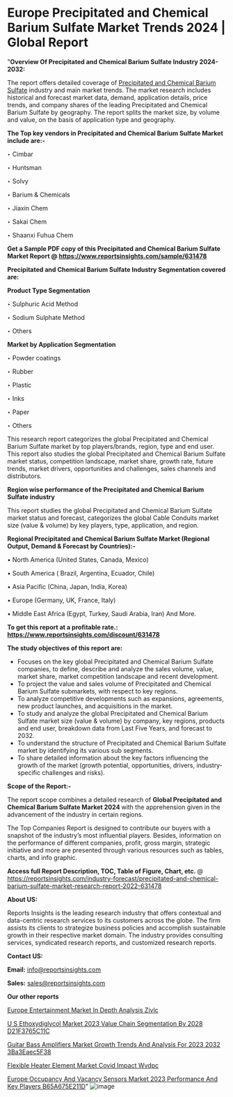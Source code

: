 # Europe Precipitated and Chemical Barium Sulfate Market Trends 2024 | Global Report

 "<strong>Overview Of Precipitated and Chemical Barium Sulfate Industry 2024-2032:</strong>

The report offers detailed coverage of <a href=https://www.reportsinsights.com/sample/631478>Precipitated and Chemical Barium Sulfate</a> industry and main market trends. The market research includes historical and forecast market data, demand, application details, price trends, and company shares of the leading Precipitated and Chemical Barium Sulfate by geography. The report splits the market size, by volume and value, on the basis of application type and geography.

<strong>The Top key vendors in Precipitated and Chemical Barium Sulfate Market include are:- </strong>

‣ Cimbar

‣ Huntsman

‣ Solvy

‣ Barium & Chemicals

‣ Jiaxin Chem

‣ Sakai Chem

‣ Shaanxi Fuhua Chem

<strong>Get a Sample PDF copy of this Precipitated and Chemical Barium Sulfate Market Report </strong><strong>@ <a href=https://www.reportsinsights.com/sample/631478 style=color:#0000ff;>https://www.reportsinsights.com/sample/631478</a> </strong>

<strong>Precipitated and Chemical Barium Sulfate Industry Segmentation covered are:</strong>

<strong>Product Type Segmentation</strong>

‣    Sulphuric Acid Method

‣ Sodium Sulphate Method

‣ Others

<strong>Market by Application Segmentation</strong>

‣   Powder coatings

‣ Rubber

‣ Plastic

‣ Inks

‣ Paper

‣ Others

This research report categorizes the global Precipitated and Chemical Barium Sulfate market by top players/brands, region, type and end user. This report also studies the global Precipitated and Chemical Barium Sulfate market status, competition landscape, market share, growth rate, future trends, market drivers, opportunities and challenges, sales channels and distributors.

<strong>Region wise performance of the Precipitated and Chemical Barium Sulfate industry</strong><strong> </strong>

This report studies the global Precipitated and Chemical Barium Sulfate market status and forecast, categorizes the global Cable Conduits market size (value &amp; volume) by key players, type, application, and region. 

<strong>Regional Precipitated and Chemical Barium Sulfate Market (Regional Output, Demand &amp; Forecast by Countries):-</strong>

• North America (United States, Canada, Mexico)

• South America ( Brazil, Argentina, Ecuador, Chile)

• Asia Pacific (China, Japan, India, Korea)

• Europe (Germany, UK, France, Italy)

• Middle East Africa (Egypt, Turkey, Saudi Arabia, Iran) And More.

<strong>To get this report at a profitable rate.: <a href=https://www.reportsinsights.com/discount/631478 style=color:#0000ff;>https://www.reportsinsights.com/discount/631478</a></strong>

<strong>The study objectives of this report are:</strong>
<ul>
  <li>Focuses on the key global Precipitated and Chemical Barium Sulfate companies, to define, describe and analyze the sales volume, value, market share, market competition landscape and recent development.</li>
  <li>To project the value and sales volume of Precipitated and Chemical Barium Sulfate submarkets, with respect to key regions.</li>
  <li>To analyze competitive developments such as expansions, agreements, new product launches, and acquisitions in the market.</li>
  <li>To study and analyze the global Precipitated and Chemical Barium Sulfate market size (value &amp; volume) by company, key regions, products and end user, breakdown data from Last Five Years, and forecast to 2032.</li>
  <li>To understand the structure of Precipitated and Chemical Barium Sulfate market by identifying its various sub segments.</li>
  <li>To share detailed information about the key factors influencing the growth of the market (growth potential, opportunities, drivers, industry-specific challenges and risks).</li>
</ul>
<strong>Scope of the Report:-</strong><strong> </strong>

The report scope combines a detailed research of <strong>Global Precipitated and Chemical Barium Sulfate Market 2024 </strong>with the apprehension given in the advancement of the industry in certain regions.

The Top Companies Report is designed to contribute our buyers with a snapshot of the industry’s most influential players. Besides, information on the performance of different companies, profit, gross margin, strategic initiative and more are presented through various resources such as tables, charts, and info graphic.

<strong>Access full Report Description, TOC, Table of Figure, Chart, etc. </strong>@   <a href=https://reportsinsights.com/industry-forecast/precipitated-and-chemical-barium-sulfate-market-research-report-2022-631478 style=color:#0000ff;>https://reportsinsights.com/industry-forecast/precipitated-and-chemical-barium-sulfate-market-research-report-2022-631478</a>

<strong>About US:</strong>

Reports Insights is the leading research industry that offers contextual and data-centric research services to its customers across the globe. The firm assists its clients to strategize business policies and accomplish sustainable growth in their respective market domain. The industry provides consulting services, syndicated research reports, and customized research reports.

<strong>Contact US:</strong>

<p class=""""><b>Email:</b> <a href=mailto:info@reportsinsights.com>info@reportsinsights.com</a></p>
<p class=""""><b>Sales:</b> <a href=mailto:sales@reportsinsights.com>sales@reportsinsights.com</a></p>

<strong>Our other reports</strong>

<a href=https://www.linkedin.com/pulse/europe-entertainment-market-in-depth-analysis-zivlc/>Europe Entertainment Market In Depth Analysis Zivlc</a>

<a href=https://medium.com/@reportsinsights.aj/u-s-ethoxydiglycol-market-2023-value-chain-segmentation-by-2028-d21f3765c11c>U S Ethoxydiglycol Market 2023 Value Chain Segmentation By 2028 D21F3765C11C</a>

<a href=https://medium.com/@tidke9676/guitar-bass-amplifiers-market-growth-trends-and-analysis-for-2023-2032-3ba3eaec5f38>Guitar Bass Amplifiers Market Growth Trends And Analysis For 2023 2032 3Ba3Eaec5F38</a>

<a href=https://www.linkedin.com/pulse/flexible-heater-element-market-covid-impact-wvdpc/>Flexible Heater Element Market Covid Impact Wvdpc</a>

<a href=https://medium.com/@g65914336/europe-occupancy-and-vacancy-sensors-market-2023-performance-and-key-players-b65a675e211d>Europe Occupancy And Vacancy Sensors Market 2023 Performance And Key Players B65A675E211D</a>"
![image](https://github.com/daminid12/RImarketresearch/assets/158430485/450999ca-4798-4f55-803b-0dc8d6023c03)
